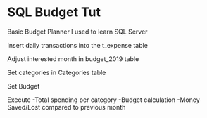 # SQL Budget Tut
Basic Budget Planner I used to learn SQL Server

Insert daily transactions into the t_expense table

Adjust interested month in budget_2019 table

Set categories in Categories table

Set Budget 

Execute
-Total spending per category
-Budget calculation
-Money Saved/Lost compared to previous month
